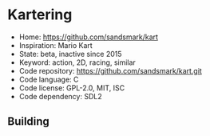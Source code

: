 # Kartering

- Home: https://github.com/sandsmark/kart
- Inspiration: Mario Kart
- State: beta, inactive since 2015
- Keyword: action, 2D, racing, similar
- Code repository: https://github.com/sandsmark/kart.git
- Code language: C
- Code license: GPL-2.0, MIT, ISC
- Code dependency: SDL2

## Building
